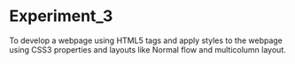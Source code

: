 # Experiment_3
To develop a webpage using HTML5 tags and apply styles to the webpage using CSS3 properties and layouts like Normal flow and multicolumn layout.